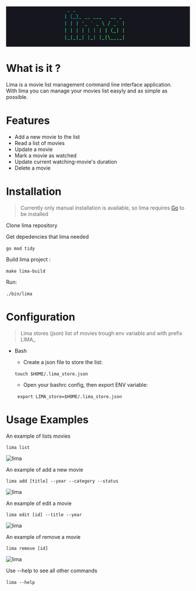 ![lima](https://github.com/faizisyellow/lima/blob/main/demo/lima-banner.png?raw=true)

# What is it ?
Lima is a movie list management command line interface application.  
With lima you can manage your movies list easyly and as simple as possible.

# Features
- Add a new movie to the list
- Read a list of movies
- Update a movie
- Mark a movie as watched
- Update current watching-movie's duration
- Delete a movie


# Installation
> Currently only manual installation is available, so lima requires [Go](https://go.dev/doc/install) to be installed

Clone lima repository

Get depedencies that lima needed

```go mod tidy ```

Build lima project :

``` make lima-build ```

Run:

```./bin/lima```

# Configuration
> Lima stores (json) list of movies trough env variable and with prefix LIMA_

- Bash
    - Create a json file to store the list:

    ```touch $HOME/.lima_store.json```

    - Open your bashrc config, then export ENV variable:
    
    ``` export LIMA_store=$HOME/.lima_store.json``` 


# Usage Examples
An example of lists movies  

```
lima list
```  

![lima](https://github.com/faizisyellow/lima/blob/main/demo/lima-ls-demo.png?raw=true)

An example of add a new movie

```
lima add [title] --year --category --status
```  

![lima](https://github.com/faizisyellow/lima/blob/main/demo/lima-add-demo.png?raw=true)

An example of edit a movie


```
lima edit [id] --title --year
```  

![lima](https://github.com/faizisyellow/lima/blob/main/demo/lima-update-demo.png?raw=true)

An example of remove a movie


```
lima remove [id]
```  

![lima](https://github.com/faizisyellow/lima/blob/main/demo/lima-rm-demo.png?raw=true)

Use --help to see all other commands

``` lima --help ```